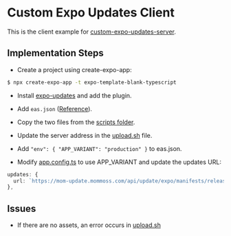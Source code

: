 # Custom Expo Updates Client

This is the client example for [custom-expo-updates-server](https://github.com/outsung/custom-expo-updates-server).

## Implementation Steps

- Create a project using create-expo-app:

```sh
$ npx create-expo-app -t expo-template-blank-typescript
```

- Install [expo-updates](https://docs.expo.dev/versions/latest/sdk/updates/#installation) and add the plugin.

- Add `eas.json` ([Reference](https://docs.expo.dev/build/eas-json/)).

- Copy the two files from the [scripts folder](https://github.com/outsung/custom-expo-updates-server/scripts).

- Update the server address in the [upload.sh](./scripts/upload.sh) file.

- Add `"env": { "APP_VARIANT": "production" }` to eas.json.

- Modify [app.config.ts](./app.config.ts) to use APP_VARIANT and update the updates URL:

```ts
updates: {
  url: `https://mom-update.mommoss.com/api/update/expo/manifests/release/${APP_VARIANT}/latest`,
},
```

## Issues

- If there are no assets, an error occurs in [upload.sh](./scripts/upload.sh)

